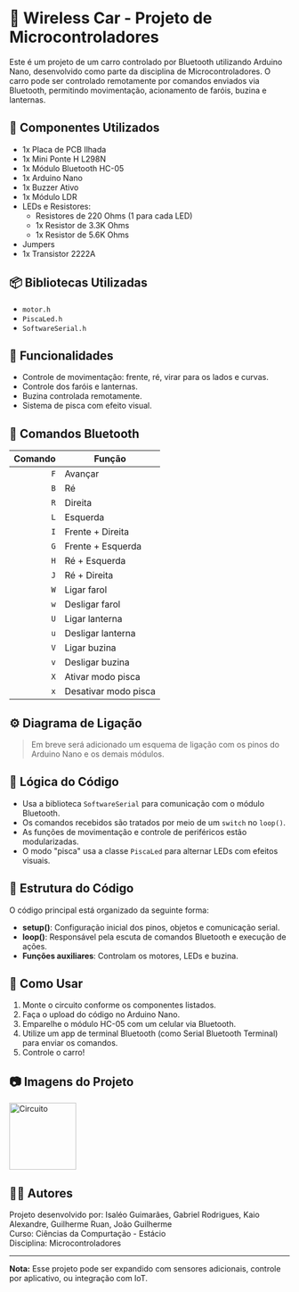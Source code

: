 # 🚗 Wireless Car - Projeto de Microcontroladores

Este é um projeto de um carro controlado por Bluetooth utilizando Arduino Nano, desenvolvido como parte da disciplina de Microcontroladores. O carro pode ser controlado remotamente por comandos enviados via Bluetooth, permitindo movimentação, acionamento de faróis, buzina e lanternas.

## 🔧 Componentes Utilizados

- 1x Placa de PCB Ilhada  
- 1x Mini Ponte H L298N  
- 1x Módulo Bluetooth HC-05  
- 1x Arduino Nano  
- 1x Buzzer Ativo  
- 1x Módulo LDR  
- LEDs e Resistores:
  - Resistores de 220 Ohms (1 para cada LED)  
  - 1x Resistor de 3.3K Ohms  
  - 1x Resistor de 5.6K Ohms  
- Jumpers  
- 1x Transistor 2222A  

## 📦 Bibliotecas Utilizadas

- `motor.h`  
- `PiscaLed.h`  
- `SoftwareSerial.h`  

## 📲 Funcionalidades

- Controle de movimentação: frente, ré, virar para os lados e curvas.
- Controle dos faróis e lanternas.
- Buzina controlada remotamente.
- Sistema de pisca com efeito visual.

## 📡 Comandos Bluetooth

| Comando | Função                  |
|--------:|--------------------------|
| `F`     | Avançar                  |
| `B`     | Ré                       |
| `R`     | Direita                  |
| `L`     | Esquerda                 |
| `I`     | Frente + Direita         |
| `G`     | Frente + Esquerda        |
| `H`     | Ré + Esquerda            |
| `J`     | Ré + Direita             |
| `W`     | Ligar farol              |
| `w`     | Desligar farol           |
| `U`     | Ligar lanterna           |
| `u`     | Desligar lanterna        |
| `V`     | Ligar buzina             |
| `v`     | Desligar buzina          |
| `X`     | Ativar modo pisca        |
| `x`     | Desativar modo pisca     |

## ⚙️ Diagrama de Ligação

> Em breve será adicionado um esquema de ligação com os pinos do Arduino Nano e os demais módulos.

## 🧠 Lógica do Código

- Usa a biblioteca `SoftwareSerial` para comunicação com o módulo Bluetooth.
- Os comandos recebidos são tratados por meio de um `switch` no `loop()`.
- As funções de movimentação e controle de periféricos estão modularizadas.
- O modo "pisca" usa a classe `PiscaLed` para alternar LEDs com efeitos visuais.

## 📁 Estrutura do Código

O código principal está organizado da seguinte forma:

- **setup()**: Configuração inicial dos pinos, objetos e comunicação serial.
- **loop()**: Responsável pela escuta de comandos Bluetooth e execução de ações.
- **Funções auxiliares**: Controlam os motores, LEDs e buzina.

## 🚀 Como Usar

1. Monte o circuito conforme os componentes listados.
2. Faça o upload do código no Arduino Nano.
3. Emparelhe o módulo HC-05 com um celular via Bluetooth.
4. Utilize um app de terminal Bluetooth (como Serial Bluetooth Terminal) para enviar os comandos.
5. Controle o carro!

## 📷 Imagens do Projeto

<img src="Img/photo_11_2025-04-16_15-41-12.jpg" alt="Circuito" width="120"/>


## 🧑‍💻 Autores

Projeto desenvolvido por: Isaléo Guimarães, Gabriel Rodrigues, Kaio Alexandre, Guilherme Ruan, João Guilherme<br>
Curso: Ciências da Compurtação - Estácio<br>
Disciplina: Microcontroladores

---

**Nota:** Esse projeto pode ser expandido com sensores adicionais, controle por aplicativo, ou integração com IoT.

